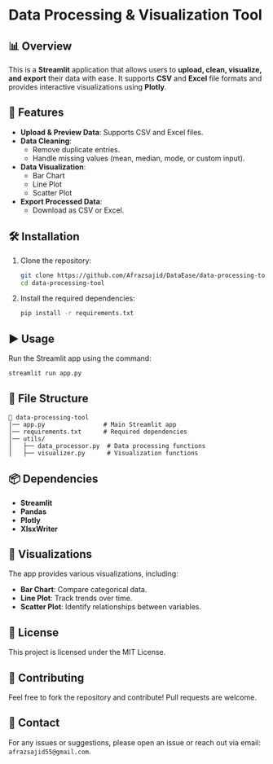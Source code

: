 # Data Processing & Visualization Tool

## 📊 Overview
This is a **Streamlit** application that allows users to **upload, clean, visualize, and export** their data with ease. It supports **CSV** and **Excel** file formats and provides interactive visualizations using **Plotly**.

## 🚀 Features
- **Upload & Preview Data**: Supports CSV and Excel files.
- **Data Cleaning**:
  - Remove duplicate entries.
  - Handle missing values (mean, median, mode, or custom input).
- **Data Visualization**:
  - Bar Chart
  - Line Plot
  - Scatter Plot
- **Export Processed Data**:
  - Download as CSV or Excel.

## 🛠️ Installation
1. Clone the repository:
   ```bash
   git clone https://github.com/Afrazsajid/DataEase/data-processing-tool.git
   cd data-processing-tool
   ```
2. Install the required dependencies:
   ```bash
   pip install -r requirements.txt
   ```

## ▶️ Usage
Run the Streamlit app using the command:
```bash
streamlit run app.py
```

## 📌 File Structure
```
📂 data-processing-tool
│── app.py                # Main Streamlit app
│── requirements.txt      # Required dependencies
│── utils/
│   ├── data_processor.py  # Data processing functions
│   ├── visualizer.py      # Visualization functions
```

## 📦 Dependencies
- **Streamlit**
- **Pandas**
- **Plotly**
- **XlsxWriter**

## 🎨 Visualizations
The app provides various visualizations, including:
- **Bar Chart**: Compare categorical data.
- **Line Plot**: Track trends over time.
- **Scatter Plot**: Identify relationships between variables.

## 📝 License
This project is licensed under the MIT License.

## 🤝 Contributing
Feel free to fork the repository and contribute! Pull requests are welcome.

## 📧 Contact
For any issues or suggestions, please open an issue or reach out via email: `afrazsajid55@gmail.com`.

